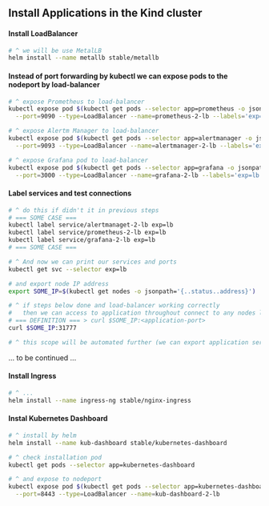 ## Install Applications in the Kind cluster

#### Install LoadBalancer
~~~sh
# ^ we will be use MetalLB
helm install --name metallb stable/metallb
~~~

#### Instead of port forwarding by kubectl we can expose pods to the nodeport by load-balancer
~~~sh
# ^ expose Prometheus to load-balancer
kubectl expose pod $(kubectl get pods --selector app=prometheus -o jsonpath='{..metadata.name}') \
  --port=9090 --type=LoadBalancer --name=prometheus-2-lb --labels='exp=lb'

# ^ expose Alertm Manager to load-balancer
kubectl expose pod $(kubectl get pods --selector app=alertmanager -o jsonpath='{..metadata.name}') \
  --port=9093 --type=LoadBalancer --name=alertmanager-2-lb --labels='exp=lb'

# ^ expose Grafana pod to load-balancer
kubectl expose pod $(kubectl get pods --selector app=grafana -o jsonpath='{..metadata.name}') \
  --port=3000 --type=LoadBalancer --name=grafana-2-lb --labels='exp=lb'
~~~

#### Label services and test connections
~~~sh
# ^ do this if didn't it in previous steps 
# === SOME CASE ===
kubectl label service/alertmanaget-2-lb exp=lb
kubectl label service/prometheus-2-lb exp=lb
kubectl label service/grafana-2-lb exp=lb
# === SOME CASE ===

# ^ And now we can print our services and ports
kubectl get svc --selector exp=lb

# and export node IP address
export SOME_IP=$(kubectl get nodes -o jsonpath='{..status..address}')

# ^ if steps below done and load-balancer working correctly
#   then we can access to application throughout connect to any nodes like this
# === DEFINITION === > curl $SOME_IP:<application-port>
curl $SOME_IP:31777

# ^ this scope will be automated further (we can export application service node port)
~~~

... to be continued ...

#### Install Ingress
~~~sh
# ^ ...
helm install --name ingress-ng stable/nginx-ingress
~~~

#### Instal Kubernetes Dashboard
~~~sh
# ^ install by helm
helm install --name kub-dashboard stable/kubernetes-dashboard

# ^ check installation pod
kubectl get pods --selector app=kubernetes-dashboard

# ^ and expose to nodeport
kubectl expose pod $(kubectl get pods --selector app=kubernetes-dashboard -o jsonpath='{..metadata.name}') \
  --port=8443 --type=LoadBalancer --name=kub-dashboard-2-lb

~~~